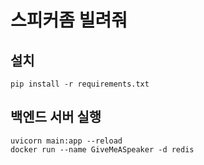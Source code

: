 # 스피커좀 빌려줘

## 설치
```shell
pip install -r requirements.txt
```

## 백엔드 서버 실행
```shell
uvicorn main:app --reload
docker run --name GiveMeASpeaker -d redis
```


